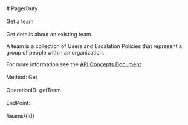 <br>#     PagerDuty</br>
<br>Get a team</br>
<br>Get details about an existing team.

A team is a collection of Users and Escalation Policies that represent a group of people within an organization.

For more information see the [API Concepts Document](../../docs/CONCEPTS.md#teams)
</br>
<br>Method: Get</br>
<br>OperationID: getTeam</br>
<br>EndPoint:</br>
<br>/teams/{id}</br>
